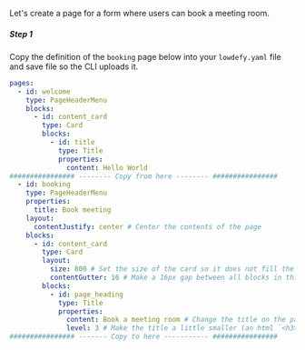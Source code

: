 
Let's create a page for a form where users can book a meeting room.

##### Step 1
Copy the definition of the `booking` page below into your `lowdefy.yaml` file and save file so the CLI uploads it.

```yaml
pages:
  - id: welcome
    type: PageHeaderMenu
    blocks:
      - id: content_card
        type: Card
        blocks:
          - id: title
            type: Title
            properties:
              content: Hello World
################ -------- Copy from here -------- ################
  - id: booking
    type: PageHeaderMenu
    properties:
      title: Book meeting
    layout:
      contentJustify: center # Center the contents of the page
    blocks:
      - id: content_card
        type: Card
        layout:
          size: 800 # Set the size of the card so it does not fill the full screen
          contentGutter: 16 # Make a 16px gap between all blocks in this card
        blocks:
          - id: page_heading
            type: Title
            properties:
              content: Book a meeting room # Change the title on the page
              level: 3 # Make the title a little smaller (an html `<h3>`).
################ ------- Copy to here ----------- ################
```
